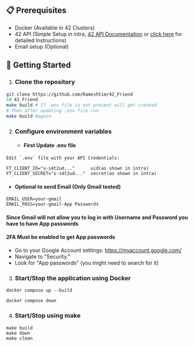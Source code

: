 
## 📋 Prerequisites
- Docker (Available in 42 Clusters)
- 42 API (Simple Setup in intra, [42 API Documentation](https://api.intra.42.fr/apidoc) or [click here](setup.md) for detailed Instructions)
- Email setup (Optional)


## 🚀 Getting Started

1. ### Clone the repository
```bash
git clone https://github.com/Rameshtim/42_Friend
cd 42_Friend
make build # If .env file is not present will get created
# Then after updating .env file run
make build #again
```

2. ### Configure environment variables
    - #### First Update .env file
```
Edit `.env` file with your API Credentials:
```
```
FT_CLIENT_ID="u-s4t2ud..."      uid(as shown in intra)
FT_CLIENT_SECRET="s-s4t2ud..."  secret(as shown in intra)
```

- #### Optional to send Email (Only Gmail tested)


```
EMAIL_USER=your-gmail
EMAIL_PASS=your-gmail-App Passwords
```
#### Since Gmail will not allow you to log in with Username and Password you have to have App passwords
#### 2FA Must be enabled to get App passwords
- Go to your Google Account settings: https://myaccount.google.com/
- Navigate to "Security."
- Look for "App passwords" (you might need to search for it)

3. ### Start/Stop the application using Docker
```Docker
docker compose up --build
```
```
docker compose down
```
4. ### Start/Stop using make
```
make build
make down
make clean
```

